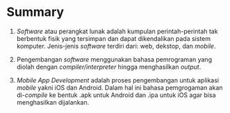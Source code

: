 # Summary

1. *Software* atau perangkat lunak adalah kumpulan perintah-perintah tak berbentuk fisik yang tersimpan dan dapat dikendalikan pada sistem komputer. Jenis-jenis *software* terdiri dari: web, dekstop, dan *mobile*.

2. Pengembangan *software* menggunakan bahasa pemrograman yang diolah dengan *compiler/interpreter* hingga menghasilkan *output*.

3. *Mobile App Development* adalah proses pengembangan untuk aplikasi *mobile* yakni iOS dan Android. Dalam hal ini bahasa pemgrogaman akan di-*compile* ke bentuk .apk untuk Android dan .ipa untuk iOS agar bisa menghasilkan dijalankan.
